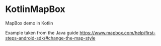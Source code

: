 # KotlinMapBox
MapBox demo in Kotlin

Example taken from the Java guide https://www.mapbox.com/help/first-steps-android-sdk/#change-the-map-style
